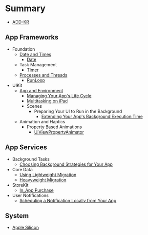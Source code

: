 # Summary

* [ADD-KR](README.md)

## App Frameworks

- Foundation
  - [Date and Times](Foundation/Date_and_Times/README.md)
    - [Date](Foundation/Date_and_Times/Date.md)
  - Task Management
    - [Timer](Foundation/Task_Management/Timer.md)
  - [Processes and Threads](Foundation/Processes_and_Threads/README.md)
    - [RunLoop](Foundation/Processes_and_Threads/RunLoop.md)
- UIKit
  - [App and Environment](UIKit/App_and_Environment/README.md)
    - [Managing Your App's Life Cycle](UIKit/App_and_Environment/Managing_Your_Apps_Life_Cycle.md)
    - [Multitasking on iPad](UIKit/App_and_Environment/Multitasking_on_iPad.md)
    - Scenes
      - Preparing Your UI to Run in the Background
        - [Extending Your App's Background Execution Time](UIKit/App_and_Environment/Extending_Your_Apps_Background_Execution_Time.md)
  - Animation and Haptics
    - Property Based Animations
      - [UIViewPropertyAnimator](UIKit/Animation_and_Haptics/UIViewPropertyAnimator.md)

## App Services

- Background Tasks
  - [Choosing Background Strategies for Your App](Background_Tasks/Choosing_Background_Strategies_for_Your_App.md)
- Core Data
  - [Using Lightweight Migration](Core_Data/Using_Lightweight_Migration.md)
  - [Heavyweight Migration](Core_Data/Heavyweight_Migration.md)
- StoreKit
  - [In_App Purchase](StoreKit/In_App_Purchase/README.md)
- User Notifications
  - [Scheduling a Notification Locally from Your App](User_Notifications/Scheduling_a_Notification_Locally_from_Your_App.md)

## System

- [Apple Silicon](Apple_Silicon/README.md)


